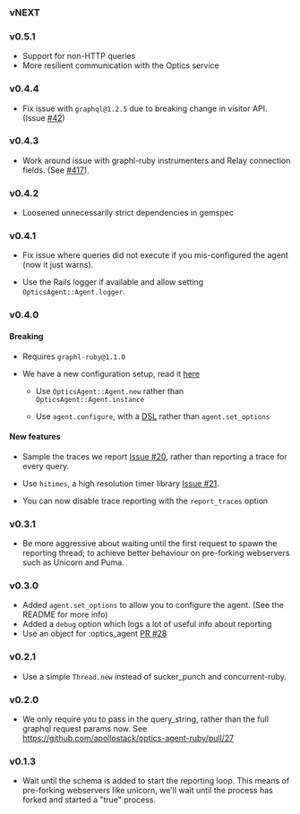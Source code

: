 ### vNEXT

### v0.5.1

- Support for non-HTTP queries
- More resilient communication with the Optics service

### v0.4.4

- Fix issue with `graphql@1.2.5` due to breaking change in visitor API. (Issue [#42](https://github.com/apollostack/optics-agent-ruby/issues/42))

### v0.4.3

- Work around issue with graphl-ruby instrumenters and Relay connection fields. (See [#417](https://github.com/rmosolgo/graphql-ruby/issues/417)).

### v0.4.2

- Loosened unnecessarily strict dependencies in gemspec


### v0.4.1
- Fix issue where queries did not execute if you mis-configured the agent (now it just warns).

- Use the Rails logger if available and allow setting `OpticsAgent::Agent.logger`.

### v0.4.0

#### Breaking

- Requires `graphl-ruby@1.1.0`

- We have a new configuration setup, read it [here](https://github.com/apollostack/optics-agent-ruby#rails-setup)

  - Use `OpticsAgent::Agent.new` rather than `OpticsAgent::Agent.instance`

  - Use `agent.configure`, with a [DSL](https://github.com/apollostack/optics-agent-ruby#configuration) rather than `agent.set_options`

#### New features

- Sample the traces we report [Issue #20](https://github.com/apollostack/optics-agent-ruby/issues/20), rather than reporting a trace for every query.

- Use `hitimes`, a high resolution timer library [Issue #21](https://github.com/apollostack/optics-agent-ruby/issues/21).

- You can now disable trace reporting with the `report_traces` option

### v0.3.1

- Be more aggressive about waiting until the first request to spawn the reporting thread; to achieve better behaviour on pre-forking webservers such as Unicorn and Puma.


### v0.3.0

- Added `agent.set_options` to allow you to configure the agent. (See the README for more info)
- Added a `debug` option which logs a lot of useful info about reporting
- Use an object for :optics_agent [PR #28](https://github.com/apollostack/optics-agent-ruby/pull/28)

### v0.2.1

- Use a simple `Thread.new` instead of sucker_punch and concurrent-ruby.

### v0.2.0

- We only require you to pass in the query_string, rather than the full graphql request params now. See https://github.com/apollostack/optics-agent-ruby/pull/27

### v0.1.3

- Wait until the schema is added to start the reporting loop. This means of pre-forking webservers like unicorn, we'll wait until the process has forked and started a "true" process.
